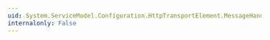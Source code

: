 ```yaml
---
uid: System.ServiceModel.Configuration.HttpTransportElement.MessageHandlerFactory
internalonly: False
---
```

